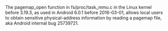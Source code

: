 The pagemap_open function in fs/proc/task_mmu.c in the Linux kernel before 3.19.3, as used in Android 6.0.1 before 2016-03-01, allows local users to obtain sensitive physical-address information by reading a pagemap file, aka Android internal bug 25739721.